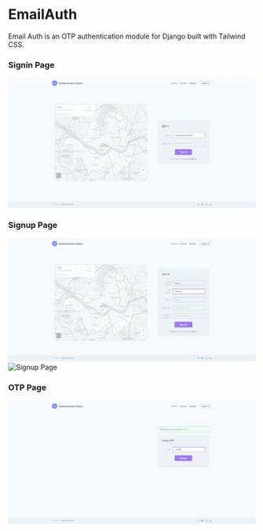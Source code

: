 # EmailAuth

Email Auth is an OTP authentication module for Django built with Tailwind CSS.


### Signin Page 
![Signin Page](https://github.com/aritra1999/EmailAuth/blob/master/demo/login.png)

### Signup Page 
![Signup Page](https://github.com/aritra1999/EmailAuth/blob/master/demo/reg.png)
![Signup Page](https://github.com/aritra1999/EmailAuth/blob/master/demo/reg1.png)

### OTP Page 
![OTP Page](https://github.com/aritra1999/EmailAuth/blob/master/demo/otp.png)
